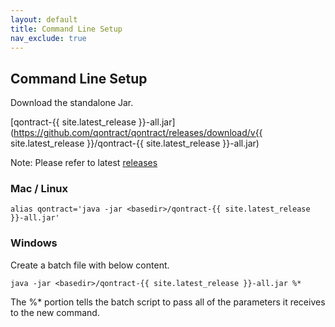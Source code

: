 ```yaml
---
layout: default
title: Command Line Setup
nav_exclude: true
---
```

Command Line Setup
------------------

Download the standalone Jar.

[qontract-{{ site.latest_release }}-all.jar](https://github.com/qontract/qontract/releases/download/v{{ site.latest_release }}/qontract-{{ site.latest_release }}-all.jar)

Note: Please refer to latest [releases](/releases)

### Mac / Linux

```
alias qontract='java -jar <basedir>/qontract-{{ site.latest_release }}-all.jar'
```

### Windows

Create a batch file with below content.

```
java -jar <basedir>/qontract-{{ site.latest_release }}-all.jar %*
```

The %* portion tells the batch script to pass all of the parameters it receives to the new command.
